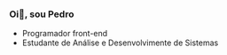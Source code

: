 ### Oi👋, sou Pedro
- Programador front-end
- Estudante de Análise e Desenvolvimente de Sistemas




